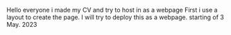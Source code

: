 Hello everyone i made my CV and try to host in as a webpage
First i use a layout to create the page.
I will try to deploy this as a webpage.
starting of 3 May. 2023
